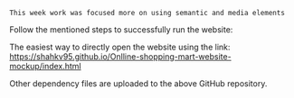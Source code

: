 ```
This week work was focused more on using semantic and media elements
```
Follow the mentioned steps to successfully run the website:

The easiest way to directly open the website using the link: https://shahkv95.github.io/Onlline-shopping-mart-website-mockup/index.html

Other dependency files are uploaded to the above GitHub repository.

